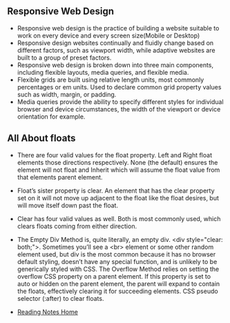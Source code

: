 ## Responsive Web Design

- Responsive web design is the practice of building a website suitable to work on every device and every screen size(Mobile or Desktop)
- Responsive design websites continually and fluidly change based on different factors, such as viewport width, while adaptive websites are built to a group of preset factors.
- Responsive web design is broken down into three main components, including flexible layouts, media queries, and flexible media.
- Flexible grids are built using relative length units, most commonly percentages or em units. Used to declare common grid property values such as width, margin, or padding.
- Media queries provide the ability to specify different styles for individual browser and device circumstances, the width of the viewport or device orientation for example.

## All About floats

- There are four valid values for the float property. Left and Right float elements those directions respectively. None (the default) ensures the element will not float and Inherit which will assume the float value from that elements parent element.
- Float’s sister property is clear. An element that has the clear property set on it will not move up adjacent to the float like the float desires, but will move itself down past the float.
- Clear has four valid values as well. Both is most commonly used, which clears floats coming from either direction.
- The Empty Div Method is, quite literally, an empty div. \<div style="clear: both;"></div>. Sometimes you’ll see a \<br> element or some other random element used, but div is the most common because it has no browser default styling, doesn’t have any special function, and is unlikely to be generically styled with CSS. The Overflow Method relies on setting the overflow CSS property on a parent element. If this property is set to auto or hidden on the parent element, the parent will expand to contain the floats, effectively clearing it for succeeding elements. CSS pseudo selector (:after) to clear floats.

- [Reading Notes Home](https://vektur.github.io/reading-notes/)

